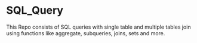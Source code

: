 # SQL_Query

This Repo consists of SQL queries with single table and multiple tables join using functions like aggregate, subqueries, joins, sets and more.
